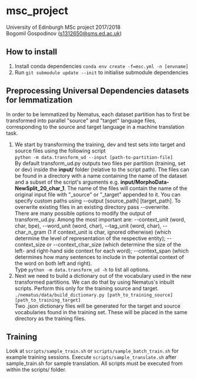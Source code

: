 # msc_project
University of Edinburgh MSc project 2017/2018\
Bogomil Gospodinov (s1312650@sms.ed.ac.uk)

## How to install
1. Install conda dependencies `conda env create -f=msc.yml -n [envname]`
1. Run `git submodule update --init` to initialise submodule dependencies

## Preprocessing Universal Dependencies datasets for lemmatization
In order to be lemmatized by Nematus, each dataset partition has to first be transformed into parallel "source" and "target" language files, corresponding to the source and target language in a machine translation task.
 1. We start by transforming the training, dev and test sets into target and source files using the following script\
	`python -m data.transform_ud --input [path-to-partition-file]`\
	By default transform_ud.py outputs two files per partition (training, set or dev) inside the **input/** folder (relative to the script path). The files can be found in a directory with a name containing the name of the dataset and a subset of the script's arguments e.g. **input/MorphoData-NewSplit_20_char_1**. The name of the files will contain the name of the original input file with "_source" or "_target" appended to it. You can specify custom paths using --output [source_path] [target_path]. To overwrite existing files in an existing directory pass --overwrite.\
There are many possible options to modify the output of transform_ud.py. Among the most important are: --context_unit (word, char, bpe), --word_unit (word, char), --tag_unit (word, char), --char_n_gram (1 if context_unit is char, ignored otherwise) (which determine the level of representation of the respective entity); --context_size or --context_char_size (which determine the size of the left- and right-hand side context for each word); --context_span (which determines how many sentences to include in the potential context of the word on both left and right).\
Type `python -m data.transform_ud -h` to list all options.
 1. Next we need to build a dictionary out of the vocabulary used in the new transformed partitions. We can do that by using Nematus's inbuilt scripts. Perform this only for the training source and target.\
 `./nematus/data/build_dictionary.py [path_to_training_source] [path_to_training_target]`\
 Two .json dictionary files will be generated for the target and source vocabularies found in the training set. These will be placed in the same directory as the training files.
 
## Training
Look at `scripts/sample_train.sh` or `scripts/sample_batch_train.sh` for example training sessions. Execute `scripts/sample_translate.sh` after sample_train.sh for sample translation. All scripts must be executed from within the scripts/ folder.